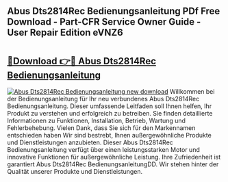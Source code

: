 ## Abus Dts2814Rec Bedienungsanleitung PDf Free Download - Part-CFR Service Owner Guide - User Repair Edition eVNZ6

# <h2><a href="http://df4buz.blite.top/?on=Abus+Dts2814Rec+Bedienungsanleitung">🔗Download 👉🔴 Abus Dts2814Rec Bedienungsanleitung</a></h2>

[![Abus Dts2814Rec Bedienungsanleitung new download](https://i.imgur.com/lujVjoI.png)](http://df4buz.blite.top/?on=Abus+Dts2814Rec+Bedienungsanleitung)
Willkommen bei der Bedienungsanleitung für Ihr neu verbundenes Abus Dts2814Rec Bedienungsanleitung. Dieser umfassende Leitfaden soll Ihnen helfen, Ihr Produkt zu verstehen und erfolgreich zu betreiben. Sie finden detaillierte Informationen zu Funktionen, Installation, Betrieb, Wartung und Fehlerbehebung. Vielen Dank, dass Sie sich für den Markennamen entschieden haben Wir sind bestrebt, Ihnen außergewöhnliche Produkte und Dienstleistungen anzubieten. Dieser Abus Dts2814Rec Bedienungsanleitung verfügt über einen leistungsstarken Motor und innovative Funktionen für außergewöhnliche Leistung. Ihre Zufriedenheit ist garantiert Abus Dts2814Rec BedienungsanleitungDD. Wir stehen hinter der Qualität unserer Produkte und Dienstleistungen.
